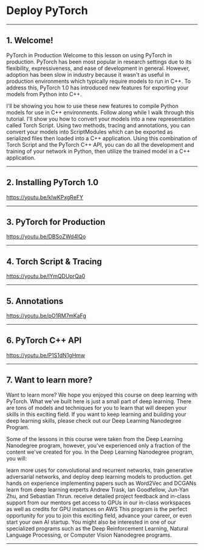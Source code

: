 # Deploy PyTorch

---

## **1. Welcome!**

PyTorch in Production
Welcome to this lesson on using PyTorch in production. PyTorch has been most popular in research settings due to its flexibility, expressiveness, and ease of development in general. However, adoption has been slow in industry because it wasn't as useful in production environments which typically require models to run in C++. To address this, PyTorch 1.0 has introduced new features for exporting your models from Python into C++.

I'll be showing you how to use these new features to compile Python models for use in C++ environments. Follow along while I walk through this tutorial. I'll show you how to convert your models into a new representation called Torch Script. Using two methods, tracing and annotations, you can convert your models into ScriptModules which can be exported as serialized files then loaded into a C++ application. Using this combination of Torch Script and the PyTorch C++ API, you can do all the development and training of your network in Python, then utilize the trained model in a C++ application.

---

## **2. Installing PyTorch 1.0**

https://youtu.be/kIwKPxgReFY

---

## **3. PyTorch for Production**

https://youtu.be/DBSoZWd4lQo

---

## **4. Torch Script & Tracing**

https://youtu.be/lYmQDUprQa0

---

## **5. Annotations**

https://youtu.be/pO1RM7mKaFg

---

## **6. PyTorch C++ API**

https://youtu.be/P1S1dN1gHmw

---

## **7. Want to learn more?**

Want to learn more?
We hope you enjoyed this course on deep learning with PyTorch. What we've built here is just a small part of deep learning. There are tons of models and techniques for you to learn that will deepen your skills in this exciting field. If you want to keep learning and building your deep learning skills, please check out our Deep Learning Nanodegree Program.

Some of the lessons in this course were taken from the Deep Learning Nanodegree program, however, you've experienced only a fraction of the content we've created for you. In the Deep Learning Nanodegree program, you will:

learn more uses for convolutional and recurrent networks, train generative adversarial networks, and deploy deep learning models to production.
get hands on experience implementing papers such as Word2Vec and DCGANs
learn from deep learning experts Andrew Trask, Ian Goodfellow, Jun-Yan Zhu, and Sebastian Thrun.
receive detailed project feedback and in-class support from our mentors
get access to GPUs in our in-class workspaces as well as credits for GPU instances on AWS
This program is the perfect opportunity for you to join this exciting field, advance your career, or even start your own AI startup. You might also be interested in one of our specialized programs such as the Deep Reinforcement Learning, Natural Language Processing, or Computer Vision Nanodegree programs.

---
